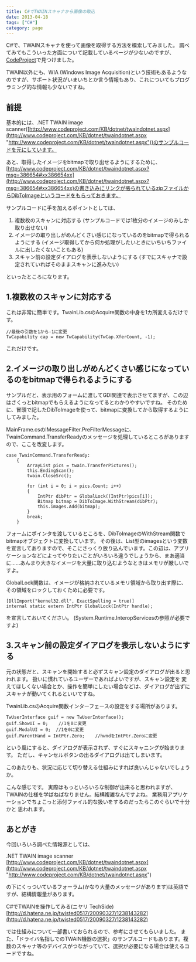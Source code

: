 ```yaml
---
title: C#でTWAINスキャナから画像の取込
date: 2013-04-18
tags: ["C#"]
category: page
---
```


C#で、TWAINスキャナを使って画像を取得する方法を模索してみました。
調べてみてもこういった方面について記載しているページが少ないのですが、[CodeProject](http://www.codeproject.com/)で見つけました。

TWAIN以外にも、WIA (Windows Image Acquisition)という技術もあるようなのですが、サポート状況がいまいちとか言う情報もあり、これについてもプログラミング的な情報も少ないですね。

<!--more-->

## 前提

基本的には、.NET TWAIN image scanner([http://www.codeproject.com/KB/dotnet/twaindotnet.aspx](http://www.codeproject.com/KB/dotnet/twaindotnet.aspx "http://www.codeproject.com/KB/dotnet/twaindotnet.aspx"))のサンプルコードを元にしています。

あと、取得したイメージをbitmapで取り出せるようにするために、[http://www.codeproject.com/KB/dotnet/twaindotnet.aspx?msg=386654#xx386654xx](http://www.codeproject.com/KB/dotnet/twaindotnet.aspx?msg=386654#xx386654xx)の書き込みにリンクが張られているzipファイルからDibToImageというコードをもらっておきます。

サンプルコードに手を加えるポイントとしては、

1.  複数枚のスキャンに対応する
(サンプルコードでは1枚分のイメージのみしか取り出せない)
2.  イメージの取り出しがめんどくさい感じになっているのをbitmapで得られるようにする
(イメージ取得してから何か処理がしたいときにいちいちファイルに出したくないこともある)
3.  スキャン前の設定ダイアログを表示しないようにする
(すでにスキャナで設定されていればそのままスキャンに進みたい)

といったところになります。

## 1.複数枚のスキャンに対応する

これは非常に簡単です。TwainLib.csのAcquire関数の中身を1カ所変えるだけです。

    //最後の引数を1から-1に変更
    TwCapability cap = new TwCapability(TwCap.XferCount, -1);

これだけです。

## 2.イメージの取り出しがめんどくさい感じになっているのをbitmapで得られるようにする

サンプルだと、表示用のフォームに渡してGDI関連で表示させてますが、この辺はさくっとbitmapでもらえるようになってるとわかりやすいですね。
そのために、冒頭で記したDibToImageを使って、bitmapに変換してから取得するようにしてみました。

MainFrame.csのIMessageFilter.PreFilterMessageに、TwainCommand.TransferReadyのメッセージを処理しているところがありますので、ここを改変します。

    case TwainCommand.TransferReady:
        {
            ArrayList pics = twain.TransferPictures();
            this.EndingScan();
            twain.CloseSrc();

            for (int i = 0; i < pics.Count; i++)
            {
                IntPtr dibPtr = GlobalLock((IntPtr)pics[i]);
                Bitmap bitmap = DibToImage.WithStream(dibPtr);
                this.images.Add(bitmap);
            }
            break;
        }

フォームにポインタを渡しているところを、DibToImageのWithStream関数でbitmapオブジェクトに変換しています。
その後は、List<Image>型のimagesという変数を宣言してありますので、そこにさっくり放り込んでいます。この辺は、アプリケーションなどによってやりたいことがいろいろ違うでしょうから、まあ適当に......あんまり大きなイメージを大量に取り込むようなときはメモリが厳しいですよ。

GlobalLock関数は、イメージが格納されているメモリ領域から取り出す際に、その領域をロックしておくために必要です。

    [DllImport("kernel32.dll", ExactSpelling = true)]
    internal static extern IntPtr GlobalLock(IntPtr handle);

を宣言しておいてください。
(System.Runtime.InteropServicesの参照が必要ですよ)

## 3.スキャン前の設定ダイアログを表示しないようにする

元の状態だと、スキャンを開始すると必ずスキャン設定のダイアログが出ると思われます。
扱いに慣れているユーザーであればよいですが、スキャン設定を 変えてほしくない場合とか、操作を簡単にしたい場合などは、ダイアログが出ずにスキャナが動いてくれるといいですね。

TwainLib.csのAcquire関数インターフェースの設定をする場所があります。

    TwUserInterface guif = new TwUserInterface();
    guif.ShowUI = 0;    //1を0に変更
    guif.ModalUI = 0;  //1を0に変更
    guif.ParentHand = IntPtr.Zero;    //hwndをIntPtr.Zeroに変更

という風にすると、ダイアログが表示されず、すぐにスキャニングが始まります。
ただし、キャンセルボタンの出るダイアログは出てしまいます。

このあたりも、状況に応じて切り替える仕組みにすれば良いんじゃないでしょうか。

こんな感じです。
実際はもっといろいろな制御が出来ると思われますが、TWAINの仕様を学ばねばなりません。結構複雑なんですよね。
業務用アプリケーションでちょこっと添付ファイル的な扱いをするのだったらこのぐらいで十分かと 思われます。

## あとがき

今回いろいろ調べた情報源としては、

.NET TWAIN image scanner
[http://www.codeproject.com/KB/dotnet/twaindotnet.aspx](http://www.codeproject.com/KB/dotnet/twaindotnet.aspx "http://www.codeproject.com/KB/dotnet/twaindotnet.aspx")

の下にくっついているフォーラム(かなり大量のメッセージがあります)は英語ですが、結構情報量があります。

C#でTWAINを操作してみる(ニヤリ TechSide)
[http://d.hatena.ne.jp/twisted0517/20090327/1238143282](http://d.hatena.ne.jp/twisted0517/20090327/1238143282)

では仕組みについて一部書いておられるので、参考にさせてもらいました。
また、「ドライバ名指しでのTWAIN機器の選択」のサンプルコードもあります。複数のスキャナ等のデバイスがつながっていて、選択が必要になる場合は使えるコードですね。